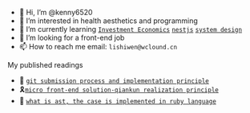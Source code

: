 -   👋 Hi, I’m @kenny6520
-   👀 I’m interested in health aesthetics and programming
-   🌱 I’m currently learning [`Investment Economics`](https://www.economist.com/finance-and-economics/) [`nestjs`](https://docs.nestjs.com/) [`system design`](https://github.com/donnemartin/system-design-primer)
-   💞️ I’m looking for a front-end job
-   📫 How to reach me email: `lishiwen@wclound.cn`

<!---
kenny6520/kenny6520 is a ✨ special ✨ repository because its `README.md` (this file) appears on your GitHub profile.
You can click the Preview link to take a look at your changes.
--->

My published readings

-   🌟 [`git submission process and implementation principle`](https://github.com/kenny6520/shared/tree/main/git-share)
-   🎗[`micro front-end solution-qiankun realization principle`](https://github.com/kenny6520/shared/tree/main/micro-qiankun)
-   👀 [`what is ast, the case is implemented in ruby language`](https://github.com/kenny6520/shared/tree/main/ast-for-ruby)
